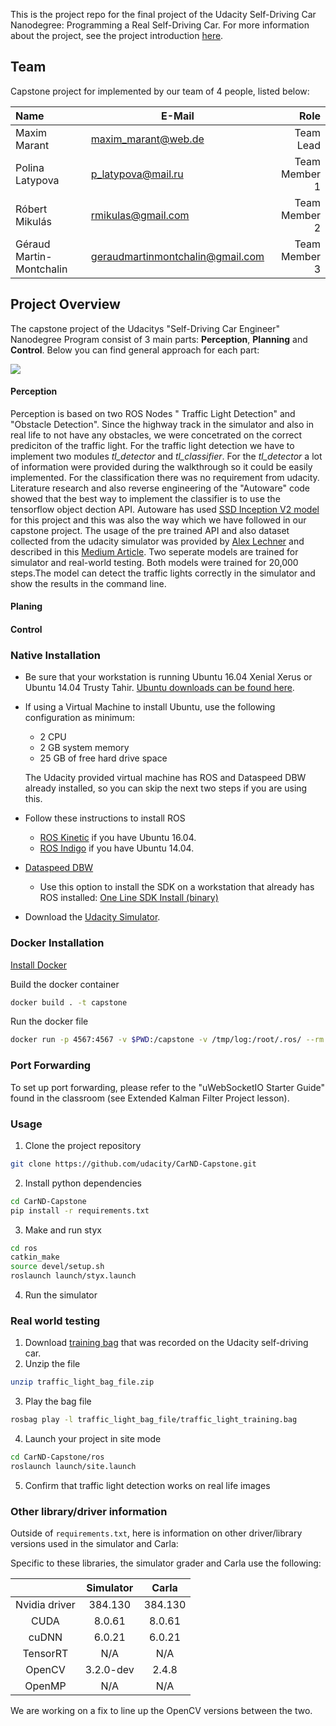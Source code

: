 This is the project repo for the final project of the Udacity Self-Driving Car Nanodegree: Programming a Real Self-Driving Car. For more information about the project, see the project introduction [here](https://classroom.udacity.com/nanodegrees/nd013/parts/6047fe34-d93c-4f50-8336-b70ef10cb4b2/modules/e1a23b06-329a-4684-a717-ad476f0d8dff/lessons/462c933d-9f24-42d3-8bdc-a08a5fc866e4/concepts/5ab4b122-83e6-436d-850f-9f4d26627fd9).
## Team
Capstone project for implemented by our team of 4 people, listed below:

|**Name**|**E-Mail**|**Role**|
|:-------|----------|---------:|
| Maxim Marant | maxim_marant@web.de | Team Lead|
| Polina Latypova | p_latypova@mail.ru | Team Member 1 |
| Róbert Mikulás | rmikulas@gmail.com | Team Member 2 |
| Géraud Martin-Montchalin | geraudmartinmontchalin@gmail.com | Team Member 3 |


## Project Overview
The capstone project of the Udacitys "Self-Driving Car Engineer" Nanodegree Program consist of 3 main parts: **Perception**, **Planning** and **Control**. Below you can find general approach for each part:

![](https://video.udacity-data.com/topher/2017/September/59b6d115_final-project-ros-graph-v2/final-project-ros-graph-v2.png)


#### Perception
Perception is based on two ROS Nodes " Traffic Light Detection" and "Obstacle Detection". Since the highway track in the simulator and also in real life to not have any obstacles, we were concetrated on the correct prediciton of the traffic light. For the traffic light detection we have to implement two modules *tl_detector* and *tl_classifier*. For the *tl_detector* a lot of information were provided during the walkthrough so it could be easily implemented. For the classification there was no requirement from udacity. Literature research and also reverse engineering of the "Autoware" code showed that the best way to implement the classifier is to use the tensorflow object dection API. Autoware has used [SSD Inception V2 model](https://github.com/tensorflow/models/blob/master/research/object_detection/g3doc/detection_model_zoo.md) for this project and this was also the way which we have followed in our capstone project. The usage of the pre trained API and also dataset collected from the udacity simulator was provided by [Alex Lechner](https://github.com/alex-lechner/Traffic-Light-Classification) and described in this [Medium Article](https://becominghuman.ai/traffic-light-detection-tensorflow-api-c75fdbadac62). Two seperate models are trained for simulator and real-world testing. Both models were trained for 20,000 steps.The model can detect the traffic lights correctly in the simulator and show the results in the command line.

#### Planing 

#### Control

### Native Installation

* Be sure that your workstation is running Ubuntu 16.04 Xenial Xerus or Ubuntu 14.04 Trusty Tahir. [Ubuntu downloads can be found here](https://www.ubuntu.com/download/desktop).
* If using a Virtual Machine to install Ubuntu, use the following configuration as minimum:
  * 2 CPU
  * 2 GB system memory
  * 25 GB of free hard drive space

  The Udacity provided virtual machine has ROS and Dataspeed DBW already installed, so you can skip the next two steps if you are using this.

* Follow these instructions to install ROS
  * [ROS Kinetic](http://wiki.ros.org/kinetic/Installation/Ubuntu) if you have Ubuntu 16.04.
  * [ROS Indigo](http://wiki.ros.org/indigo/Installation/Ubuntu) if you have Ubuntu 14.04.
* [Dataspeed DBW](https://bitbucket.org/DataspeedInc/dbw_mkz_ros)
  * Use this option to install the SDK on a workstation that already has ROS installed: [One Line SDK Install (binary)](https://bitbucket.org/DataspeedInc/dbw_mkz_ros/src/81e63fcc335d7b64139d7482017d6a97b405e250/ROS_SETUP.md?fileviewer=file-view-default)
* Download the [Udacity Simulator](https://github.com/udacity/CarND-Capstone/releases).

### Docker Installation
[Install Docker](https://docs.docker.com/engine/installation/)

Build the docker container
```bash
docker build . -t capstone
```

Run the docker file
```bash
docker run -p 4567:4567 -v $PWD:/capstone -v /tmp/log:/root/.ros/ --rm -it capstone
```

### Port Forwarding
To set up port forwarding, please refer to the "uWebSocketIO Starter Guide" found in the classroom (see Extended Kalman Filter Project lesson).

### Usage

1. Clone the project repository
```bash
git clone https://github.com/udacity/CarND-Capstone.git
```

2. Install python dependencies
```bash
cd CarND-Capstone
pip install -r requirements.txt
```
3. Make and run styx
```bash
cd ros
catkin_make
source devel/setup.sh
roslaunch launch/styx.launch
```
4. Run the simulator

### Real world testing
1. Download [training bag](https://s3-us-west-1.amazonaws.com/udacity-selfdrivingcar/traffic_light_bag_file.zip) that was recorded on the Udacity self-driving car.
2. Unzip the file
```bash
unzip traffic_light_bag_file.zip
```
3. Play the bag file
```bash
rosbag play -l traffic_light_bag_file/traffic_light_training.bag
```
4. Launch your project in site mode
```bash
cd CarND-Capstone/ros
roslaunch launch/site.launch
```
5. Confirm that traffic light detection works on real life images

### Other library/driver information
Outside of `requirements.txt`, here is information on other driver/library versions used in the simulator and Carla:

Specific to these libraries, the simulator grader and Carla use the following:

|        | Simulator | Carla  |
| :-----------: |:-------------:| :-----:|
| Nvidia driver | 384.130 | 384.130 |
| CUDA | 8.0.61 | 8.0.61 |
| cuDNN | 6.0.21 | 6.0.21 |
| TensorRT | N/A | N/A |
| OpenCV | 3.2.0-dev | 2.4.8 |
| OpenMP | N/A | N/A |

We are working on a fix to line up the OpenCV versions between the two.
